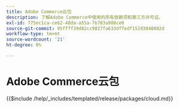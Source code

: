```yaml
---
title: Adobe Commerce云包
description: 了解Adobe Commerce中使用的所有依赖项和第三方许可证。
exl-id: 775ec1ca-ce62-40da-a55a-7b783a988ce0
source-git-commit: 95ffff39d82cc9027fa633dffedf15193040802d
workflow-type: tm+mt
source-wordcount: '21'
ht-degree: 0%

---
```


# Adobe Commerce云包

{{$include /help/_includes/templated/release/packages/cloud.md}}
